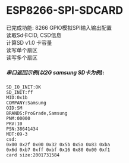 # ESP8266-SPI-SDCARD 

已完成功能: 
8266 GPIO模拟SPI输入输出配置  
读取Sd卡CID, CSD信息  
计算SD v1.0 卡容量  
读写单个扇区  
读写多个扇区  

##### 串口返回示例(以2G samsung SD卡为例):    

```
SD_IO_INIT:OK
SD_INIT:ff
MID:0x1b
COMPANY:Samsung
OID:SM
BRANDS:ProGrade,Samsung
PNM:00000
PRV:10
PSN:38641434
MDT:09-3
csd:
0x00 0x2f 0x00 0x32 0x5b 0x5a 0x83 0xba 
0x6d 0xb7 0xff 0xbf 0x16 0x80 0x00 0xf1 
card size:2001731584
```